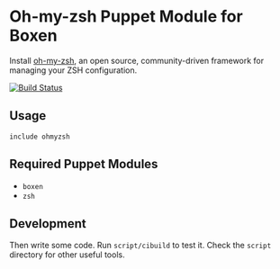 # Oh-my-zsh Puppet Module for Boxen

Install [oh-my-zsh](https://github.com/robbyrussell/oh-my-zsh/), an open source, community-driven framework for managing your ZSH configuration.

[![Build Status](https://travis-ci.org/erivello/puppet-ohmyzsh.png?branch=master)](https://travis-ci.org/erivello/puppet-ohmyzsh)

## Usage

```puppet
include ohmyzsh
```

## Required Puppet Modules

* `boxen`
* `zsh`

## Development

Then write some code. Run `script/cibuild` to test it. Check the `script`
directory for other useful tools.